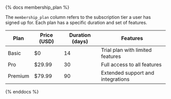 {% docs membership_plan %}

The `membership_plan` column refers to the subscription tier a user has signed up for. Each plan has a specific duration and set of features.

| Plan       | Price (USD) | Duration (days) | Features                             |
|------------|-------------|------------------|---------------------------------------|
| Basic      | $0          | 14               | Trial plan with limited features      |
| Pro        | $29.99      | 30               | Full access to all features           |
| Premium    | $79.99      | 90               | Extended support and integrations     |


{% enddocs %}